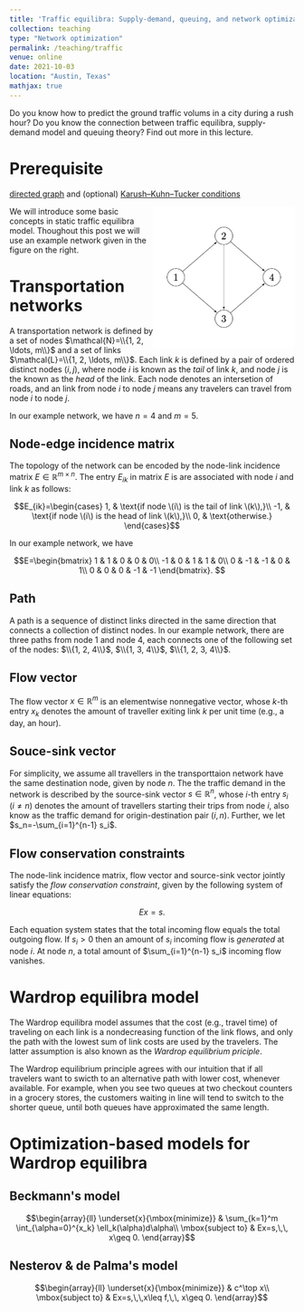 ```yaml
---
title: 'Traffic equilibra: Supply-demand, queuing, and network optimization'
collection: teaching
type: "Network optimization"
permalink: /teaching/traffic
venue: online
date: 2021-10-03
location: "Austin, Texas"
mathjax: true
---
```


Do you know how to predict the ground traffic volums in a city during a rush hour? Do you know the connection between traffic equilibra, supply-demand model and queuing theory? Find out more in this lecture.

# Prerequisite

[directed graph](https://en.wikipedia.org/wiki/Directed_graph) and (optional) [Karush–Kuhn–Tucker conditions](https://en.wikipedia.org/wiki/Karush–Kuhn–Tucker_conditions) 

<img src="/images/graph.png" width="250" height="250" img align='right'>

We will introduce some basic concepts in static traffic equilibra model. Thoughout this post we will use an example network given in the figure on the right. 

# Transportation networks

A transportation network is defined by a set of nodes $\mathcal{N}=\\{1, 2, \ldots, m\\}$ and a set of links $\mathcal{L}=\\{1, 2, \ldots, m\\}$. Each link $k$ is defined by a pair of ordered distinct nodes $(i, j)$, where node $i$ is known as the <em>tail</em> of link $k$, and node $j$ is the known as the <em>head</em> of the link. Each node denotes an intersetion of roads, and an link from node $i$ to node $j$ means any travelers can travel from node $i$ to node $j$.

In our example network, we have $n=4$ and $m=5$. 

## Node-edge incidence matrix

The topology of the network can be encoded by the node-link incidence matrix $E\in\mathbb{R}^{m\times n}$. The entry $E_{ik}$ in matrix $E$ is are associated with node $i$ and link $k$ as follows:

$$E_{ik}=\begin{cases}
    1, & \text{if node \(i\) is the tail of link \(k\),}\\
    -1, & \text{if node \(i\) is the head of link \(k\),}\\
    0, & \text{otherwise.}
    \end{cases}$$
    
In our example network, we have

$$E=\begin{bmatrix}
 1 & 1 & 0 & 0 & 0\\
 -1 & 0 & 1 & 1 & 0\\
 0 & -1 & -1 & 0 & 1\\
 0 & 0 & 0 & -1 & -1
\end{bmatrix}.
$$

## Path    

A path is a sequence of distinct links directed in the same direction that connects a collection of distinct nodes. In our example network, there are three paths from node 1 and node 4, each connects one of the following set of the nodes: $\\{1, 2, 4\\}$, $\\{1, 3, 4\\}$, $\\{1, 2, 3, 4\\}$.

## Flow vector

The flow vector $x\in\mathbb{R}^m$ is an elementwise nonnegative vector, whose $k$-th entry $x_k$ denotes the amount of traveller exiting link $k$ per unit time (e.g., a day, an hour). 

## Souce-sink vector

For simplicity, we assume all travellers in the transporttaion network have the same destination node, given by node $n$. The the traffic demand in the network is described by the source-sink vector $s\in\mathbb{R}^n$, whose $i$-th entry $s_i$ ($i\neq n$) denotes the amount of travellers starting their trips from node $i$, also know as the traffic demand for origin-destination pair $(i, n)$. Further, we let $s_n=-\sum_{i=1}^{n-1} s_i$.

## Flow conservation constraints

The node-link incidence matrix, flow vector and source-sink vector jointly satisfy the <em>flow conservation constraint</em>, given by the following system of linear equations:

$$ Ex=s.$$

Each equation system states that the total incoming flow equals the total outgoing flow. If $s_i>0$ then an amount of $s_i$ incoming flow is <em>generated</em> at node $i$. At node $n$, a total amount of $\sum_{i=1}^{n-1} s_i$ incoming flow vanishes. 

# Wardrop equilibra model

The Wardrop equilibra model assumes that the cost (e.g., travel time) of traveling on each link is a nondecreasing function of the link flows, and only the path with the lowest sum of link costs are used by the travelers. The latter assumption is also known as the <em>Wardrop equilibrium priciple</em>.

The Wardrop equilibrium principle agrees with our intuition that if all travelers want to swicth to an alternative path with lower cost, whenever available. For example, when you see two queues at two checkout counters in a grocery stores, the customers waiting in line will tend to switch to the shorter queue, until both queues have approximated the same length.  

# Optimization-based models for Wardrop equilibra

## Beckmann's model

$$\begin{array}{ll} \underset{x}{\mbox{minimize}} & \sum_{k=1}^m \int_{\alpha=0}^{x_k} \ell_k(\alpha)d\alpha\\
\mbox{subject to} & Ex=s,\,\, x\geq 0.
\end{array}$$

## Nesterov & de Palma's model

$$\begin{array}{ll} \underset{x}{\mbox{minimize}} & c^\top x\\
\mbox{subject to} & Ex=s,\,\,x\leq f,\,\, x\geq 0.
\end{array}$$


